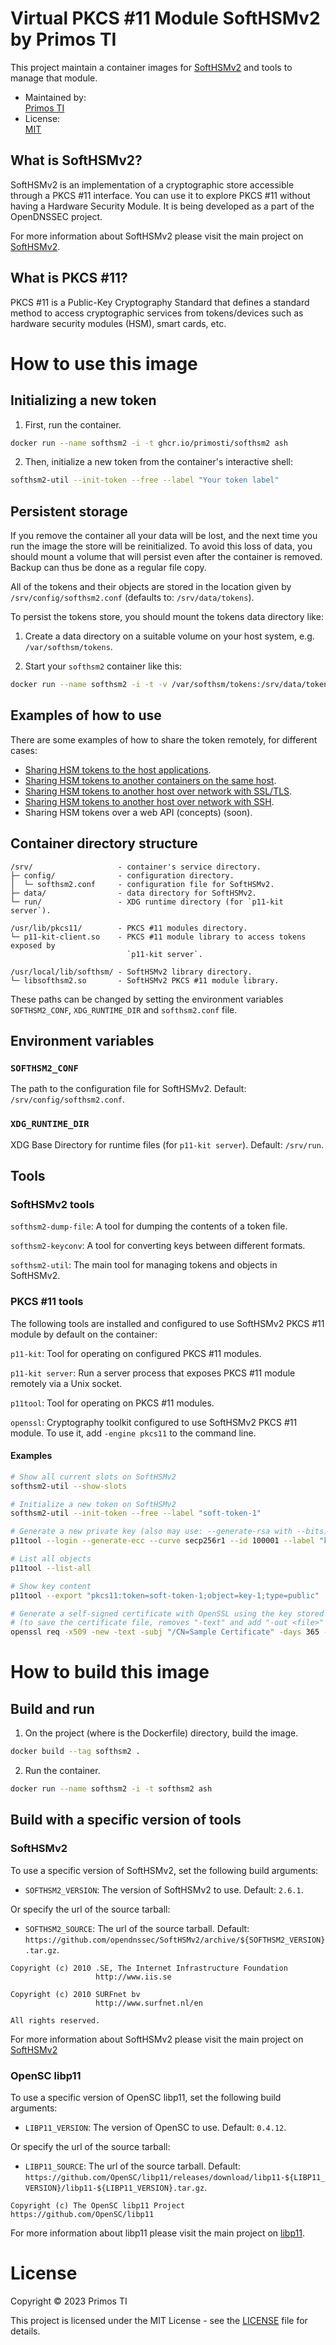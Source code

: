 # Virtual PKCS #11 Module SoftHSMv2 by Primos TI

This project maintain a container images for [SoftHSMv2] and tools to manage that module.

- Maintained by: <br> [Primos TI]
- License: <br> [MIT](LICENSE)

## What is SoftHSMv2?

SoftHSMv2 is an implementation of a cryptographic store accessible through a PKCS #11 interface. You can use it to
explore PKCS #11 without having a Hardware Security Module. It is being developed as a part of the OpenDNSSEC project.

For more information about SoftHSMv2 please visit the main project on [SoftHSMv2].

## What is PKCS #11?

PKCS #11 is a Public-Key Cryptography Standard that defines a standard method to access cryptographic services from
tokens/devices such as hardware security modules (HSM), smart cards, etc.

# How to use this image

## Initializing a new token

1. First, run the container.

```sh
docker run --name softhsm2 -i -t ghcr.io/primosti/softhsm2 ash
```

2. Then, initialize a new token from the container's interactive shell:

```sh
softhsm2-util --init-token --free --label "Your token label"
```

## Persistent storage

If you remove the container all your data will be lost, and the next time you run the image the store will be
reinitialized. To avoid this loss of data, you should mount a volume that will persist even after the container is
removed. Backup can thus be done as a regular file copy.

All of the tokens and their objects are stored in the location given by `/srv/config/softhsm2.conf` (defaults to:
`/srv/data/tokens`).

To persist the tokens store, you should mount the tokens data directory like:

1. Create a data directory on a suitable volume on your host system, e.g. `/var/softhsm/tokens`.

2. Start your `softhsm2` container like this:

```sh
docker run --name softhsm2 -i -t -v /var/softhsm/tokens:/srv/data/tokens ghcr.io/primosti/softhsm2 ash
```

## Examples of how to use

There are some examples of how to share the token remotely, for different cases:

- [Sharing HSM tokens to the host applications](samples/README.md#sharing-hsm-tokens-to-the-host-applications).
- [Sharing HSM tokens to another containers on the same host](samples/README.md#sharing-hsm-tokens-to-another-containers-applications-on-the-same-host).
- [Sharing HSM tokens to another host over network with SSL/TLS](samples/share-token-over-ssl).
- [Sharing HSM tokens to another host over network with SSH](samples/share-token-over-ssh).
- Sharing HSM tokens over a web API (concepts) (soon).

## Container directory structure

```text
/srv/                   - container's service directory.
├─ config/              - configuration directory.
│  └─ softhsm2.conf     - configuration file for SoftHSMv2.
├─ data/                - data directory for SoftHSMv2.
└─ run/                 - XDG runtime directory (for `p11-kit server`).

/usr/lib/pkcs11/        - PKCS #11 modules directory.
└─ p11-kit-client.so    - PKCS #11 module library to access tokens exposed by
                          `p11-kit server`.

/usr/local/lib/softhsm/ - SoftHSMv2 library directory.
└─ libsofthsm2.so       - SoftHSMv2 PKCS #11 module library.
```

These paths can be changed by setting the environment variables `SOFTHSM2_CONF`, `XDG_RUNTIME_DIR` and `softhsm2.conf`
file.

## Environment variables

### `SOFTHSM2_CONF`

The path to the configuration file for SoftHSMv2. Default: `/srv/config/softhsm2.conf`.

### `XDG_RUNTIME_DIR`

XDG Base Directory for runtime files (for `p11-kit server`). Default: `/srv/run`.

## Tools

### SoftHSMv2 tools

`softhsm2-dump-file`: A tool for dumping the contents of a token file.

`softhsm2-keyconv`: A tool for converting keys between different formats.

`softhsm2-util`: The main tool for managing tokens and objects in SoftHSMv2.

### PKCS #11 tools

The following tools are installed and configured to use SoftHSMv2 PKCS #11 module by default on the container:

`p11-kit`: Tool for operating on configured PKCS #11 modules.

`p11-kit server`: Run a server process that exposes PKCS #11 module remotely via a Unix socket.

`p11tool`: Tool for operating on PKCS #11 modules.

`openssl`: Cryptography toolkit configured to use SoftHSMv2 PKCS #11 module. To use it, add `-engine pkcs11` to the
command line.

#### Examples

```sh
# Show all current slots on SoftHSMv2
softhsm2-util --show-slots

# Initialize a new token on SoftHSMv2
softhsm2-util --init-token --free --label "soft-token-1"

# Generate a new private key (also may use: --generate-rsa with --bits)
p11tool --login --generate-ecc --curve secp256r1 --id 100001 --label "key-1" "pkcs11:token=soft-token-1"

# List all objects
p11tool --list-all

# Show key content
p11tool --export "pkcs11:token=soft-token-1;object=key-1;type=public" | openssl ec -pubin -in /dev/stdin -text

# Generate a self-signed certificate with OpenSSL using the key stored in SoftHSMv2
# (to save the certificate file, removes "-text" and add "-out <file>" angument)
openssl req -x509 -new -text -subj "/CN=Sample Certificate" -days 365 -engine pkcs11 -keyform engine -key 100001
```

# How to build this image

## Build and run

1. On the project (where is the Dockerfile) directory, build the image.

```sh
docker build --tag softhsm2 .
```

2. Run the container.

```sh
docker run --name softhsm2 -i -t softhsm2 ash
```

## Build with a specific version of tools

### SoftHSMv2

To use a specific version of SoftHSMv2, set the following build arguments:

- `SOFTHSM2_VERSION`: The version of SoftHSMv2 to use. Default: `2.6.1`.

Or specify the url of the source tarball:

- `SOFTHSM2_SOURCE`: The url of the source tarball. Default: `https://github.com/opendnssec/SoftHSMv2/archive/${SOFTHSM2_VERSION}.tar.gz`.

```text
Copyright (c) 2010 .SE, The Internet Infrastructure Foundation
                   http://www.iis.se

Copyright (c) 2010 SURFnet bv
                   http://www.surfnet.nl/en

All rights reserved.
```

For more information about SoftHSMv2 please visit the main project on [SoftHSMv2]

### OpenSC libp11

To use a specific version of OpenSC libp11, set the following build arguments:

- `LIBP11_VERSION`: The version of OpenSC to use. Default: `0.4.12`.

Or specify the url of the source tarball:

- `LIBP11_SOURCE`: The url of the source tarball. Default: `https://github.com/OpenSC/libp11/releases/download/libp11-${LIBP11_VERSION}/libp11-${LIBP11_VERSION}.tar.gz`.

```text
Copyright (c) The OpenSC libp11 Project https://github.com/OpenSC/libp11
```

For more information about libp11 please visit the main project on [libp11].

# License

Copyright © 2023 Primos TI

This project is licensed under the MIT License - see the [LICENSE](LICENSE) file for details.

[Primos TI]: https://www.primosti.com.br
[libp11]: https://github.com/OpenSC/libp11
[SoftHSMv2]: https://github.com/opendnssec/SoftHSMv2
[Unix Domain Socket]: https://man7.org/linux/man-pages/man7/unix.7.html
[SoftHSMv2 storage internals]: https://xakcop.com/post/softhsmv2/
